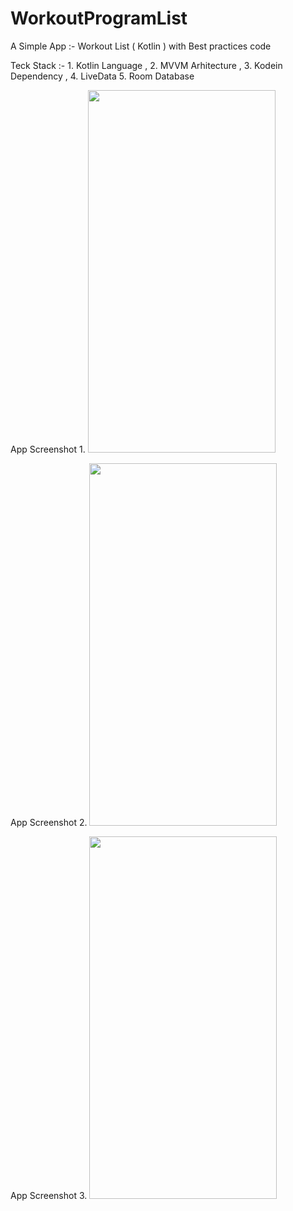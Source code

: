 # WorkoutProgramList

A Simple App :- Workout List ( Kotlin ) with Best practices code

Teck Stack :- 1. Kotlin Language , 2. MVVM Arhitecture , 3. Kodein Dependency , 4. LiveData 5. Room Database


App Screenshot 1.
<img src="https://user-images.githubusercontent.com/56515866/131216253-93e91214-d7ba-4837-80d9-3952c3ad6b09.png" width="300" height="580">



App Screenshot 2.
<img src="https://user-images.githubusercontent.com/56515866/131216257-602fafec-6591-422a-b348-b0bf7b9d0892.png" width="300" height="580">



App Screenshot 3.
<img src="https://user-images.githubusercontent.com/56515866/131216259-8106929e-ed41-4f05-aafd-1017216ef373.png" width="300" height="580">



